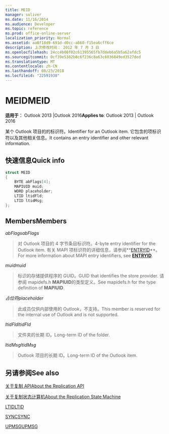 ```yaml
---
title: MEID
manager: soliver
ms.date: 11/16/2014
ms.audience: Developer
ms.topic: reference
ms.prod: office-online-server
localization_priority: Normal
ms.assetid: aa8f18d9-691d-d0cc-a660-f15ea6cff6ce
description: 上次修改时间： 2012 年 7 月 3 日
ms.openlocfilehash: 24cc4b00f02c61395565fb7ddeb6a5b5a62afdc5
ms.sourcegitcommit: 0cf39e5382b8c6f236c8a63c6036849ed3527ded
ms.translationtype: MT
ms.contentlocale: zh-CN
ms.lasthandoff: 08/23/2018
ms.locfileid: "22591938"
---
```

# <a name="meid"></a><span data-ttu-id="8e79a-103">MEID</span><span class="sxs-lookup"><span data-stu-id="8e79a-103">MEID</span></span>

 
  
<span data-ttu-id="8e79a-104">**适用于**： Outlook 2013 |Outlook 2016</span><span class="sxs-lookup"><span data-stu-id="8e79a-104">**Applies to**: Outlook 2013 | Outlook 2016</span></span> 
  
<span data-ttu-id="8e79a-105">某个 Outlook 项目的的标识符。</span><span class="sxs-lookup"><span data-stu-id="8e79a-105">Identifier for an Outlook item.</span></span> <span data-ttu-id="8e79a-106">它包含的项标识符以及其他相关信息。</span><span class="sxs-lookup"><span data-stu-id="8e79a-106">It contains an entry identifier and other relevant information.</span></span>
  
## <a name="quick-info"></a><span data-ttu-id="8e79a-107">快速信息</span><span class="sxs-lookup"><span data-stu-id="8e79a-107">Quick info</span></span>

```cpp
struct MEID 
{ 
    BYTE abFlags[4]; 
    MAPIUID muid; 
    WORD placeholder; 
    LTID ltidFld; 
    LTID ltidMsg; 
};
```

## <a name="members"></a><span data-ttu-id="8e79a-108">Members</span><span class="sxs-lookup"><span data-stu-id="8e79a-108">Members</span></span>

 <span data-ttu-id="8e79a-109">_abFlags_</span><span class="sxs-lookup"><span data-stu-id="8e79a-109">_abFlags_</span></span>
  
> <span data-ttu-id="8e79a-110">对 Outlook 项目的 4 字节条目标识符。</span><span class="sxs-lookup"><span data-stu-id="8e79a-110">4-byte entry identifier for the Outlook item.</span></span> <span data-ttu-id="8e79a-111">有关 MAPI 项标识符的详细信息，请参阅**[ENTRYID](entryid.md)**。</span><span class="sxs-lookup"><span data-stu-id="8e79a-111">For more information about MAPI entry identifiers, see **[ENTRYID](entryid.md)**.</span></span> 
    
 <span data-ttu-id="8e79a-112">_muid_</span><span class="sxs-lookup"><span data-stu-id="8e79a-112">_muid_</span></span>
  
> <span data-ttu-id="8e79a-113">标识的存储提供程序的 GUID。</span><span class="sxs-lookup"><span data-stu-id="8e79a-113">GUID that identifies the store provider.</span></span> <span data-ttu-id="8e79a-114">请参阅 mapidefs.h **MAPIUID**的类型定义。</span><span class="sxs-lookup"><span data-stu-id="8e79a-114">See mapidefs.h for the type definition of **MAPIUID**.</span></span> 
    
 <span data-ttu-id="8e79a-115">_占位符_</span><span class="sxs-lookup"><span data-stu-id="8e79a-115">_placeholder_</span></span>
  
> <span data-ttu-id="8e79a-116">此成员仅供内部使用的 Outlook，不支持。</span><span class="sxs-lookup"><span data-stu-id="8e79a-116">This member is reserved for the internal use of Outlook and is not supported.</span></span>
    
 <span data-ttu-id="8e79a-117">_ltidFld_</span><span class="sxs-lookup"><span data-stu-id="8e79a-117">_ltidFld_</span></span>
  
> <span data-ttu-id="8e79a-118">文件夹的长期 ID。</span><span class="sxs-lookup"><span data-stu-id="8e79a-118">Long-term ID of the folder.</span></span>
    
 <span data-ttu-id="8e79a-119">_ltidMsg_</span><span class="sxs-lookup"><span data-stu-id="8e79a-119">_ltidMsg_</span></span>
  
> <span data-ttu-id="8e79a-120">Outlook 项目的长期 ID。</span><span class="sxs-lookup"><span data-stu-id="8e79a-120">Long-term ID of the Outlook item.</span></span>
    
## <a name="see-also"></a><span data-ttu-id="8e79a-121">另请参阅</span><span class="sxs-lookup"><span data-stu-id="8e79a-121">See also</span></span>



[<span data-ttu-id="8e79a-122">关于复制 API</span><span class="sxs-lookup"><span data-stu-id="8e79a-122">About the Replication API</span></span>](about-the-replication-api.md)
  
[<span data-ttu-id="8e79a-123">关于复制状态计算机</span><span class="sxs-lookup"><span data-stu-id="8e79a-123">About the Replication State Machine</span></span>](about-the-replication-state-machine.md)
  
[<span data-ttu-id="8e79a-124">LTID</span><span class="sxs-lookup"><span data-stu-id="8e79a-124">LTID</span></span>](ltid.md)
  
[<span data-ttu-id="8e79a-125">SYNC</span><span class="sxs-lookup"><span data-stu-id="8e79a-125">SYNC</span></span>](sync.md)
  
[<span data-ttu-id="8e79a-126">UPMSG</span><span class="sxs-lookup"><span data-stu-id="8e79a-126">UPMSG</span></span>](upmsg.md)

